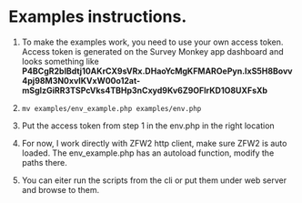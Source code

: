 Examples instructions.
======================

1. To make the examples work, you need to use your own access token.  
Access token is generated on the Survey Monkey app dashboard and looks something like   
**P4BCgR2bIBdtj10AKrCX9sVRx.DHaoYcMgKFMAROePyn.IxS5H8Bovv4pj98M3N0xvIKVxW00o12at-mSgIzGiRR3TSPcVks4TBHp3nCxyd9Kv6Z9OFlrKD1O8UXFsXb**  

2. `mv examples/env_example.php examples/env.php`  

3. Put the access token from step 1 in the env.php in the right location

4. For now, I work directly with ZFW2 http client, make sure ZFW2 is auto loaded. The env_example.php has an autoload function, modify the paths there.

5. You can eiter run the scripts from the cli or put them under web server and browse to them.